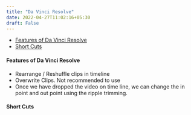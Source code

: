 ```yaml
---
title: "Da Vinci Resolve"
date: 2022-04-27T11:02:16+05:30
draft: False
---
```


- [Features of Da Vinci Resolve](#features-of-da-vinci-resolve)
- [Short Cuts](#short-cuts)

#### Features of Da Vinci Resolve

* Rearrange / Reshuffle clips in timeline
* Overwrite Clips. Not recommended to use
* Once we have dropped the video on time line, we can change the in point and out point using the ripple trimming.

#### Short Cuts